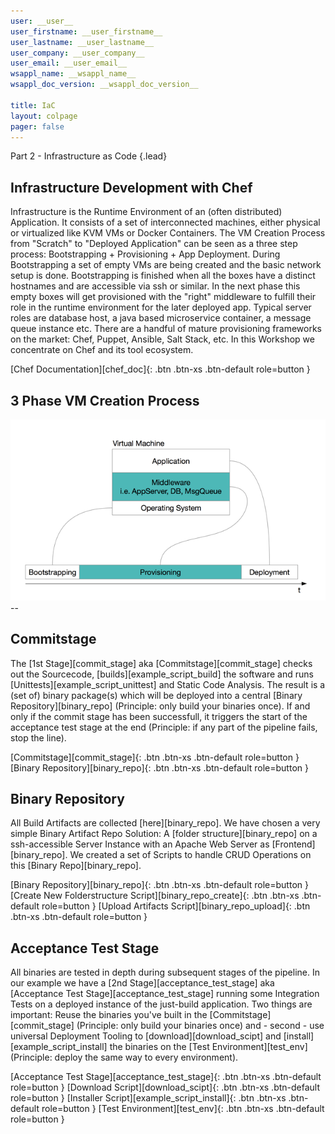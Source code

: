 ```yaml
---
user: __user__
user_firstname: __user_firstname__
user_lastname: __user_lastname__
user_company: __user_company__
user_email: __user_email__
wsappl_name: __wsappl_name__
wsappl_doc_version: __wsappl_doc_version__

title: IaC
layout: colpage
pager: false
---
```

Part 2 - Infrastructure as Code
{.lead}

<div class="row" markdown="1">
<div class="col-md-6">

<h2>Infrastructure Development with Chef</h2>

Infrastructure is the Runtime Environment of an (often distributed) Application. It consists of a set of interconnected machines, either physical or virtualized like KVM VMs or Docker Containers. The VM Creation Process from "Scratch" to "Deployed Application" can be seen as a three step process: Bootstrapping + Provisioning + App Deployment.
During Bootstrapping a set of empty VMs are being created and the basic network setup is done. Bootstrapping is finished when all the boxes have a distinct hostnames and are accessible via ssh or similar.
In the next phase this empty boxes will get provisioned with the "right" middleware to fulfill their role in the runtime environment for the later deployed app. Typical server roles are database host, a java based microservice container, a message queue instance etc.
There are a handful of mature provisioning frameworks on the market: Chef, Puppet, Ansible, Salt Stack, etc.
In this Workshop we concentrate on Chef and its tool ecosystem.  

[Chef Documentation][chef_doc]{: .btn .btn-xs .btn-default role=button }

</div>
<div class="col-md-6" markdown="1">

<h2>3 Phase VM Creation Process</h2>

<img src="img/img1.png" class="img-thumbnail" />

</div>
</div>
--
<div class="row">
<div class="col-md-6">

<h2>Commitstage</h2>

The [1st Stage][commit_stage] aka [Commitstage][commit_stage] checks out the Sourcecode, [builds][example_script_build] the software and runs [Unittests][example_script_unittest] and Static Code Analysis. The result is a (set of) binary package(s) which will be deployed into a central [Binary Repository][binary_repo] (Principle: only build your binaries once). If and only if the commit stage has been successfull, it triggers the start of the acceptance test stage at the end (Principle: if any part of the pipeline fails, stop the line).

[Commitstage][commit_stage]{: .btn .btn-xs .btn-default role=button }
[Binary Repository][binary_repo]{: .btn .btn-xs .btn-default role=button }

</div>
<div class="col-md-6">

<h2>Binary Repository</h2>

All Build Artifacts are collected [here][binary_repo]. We have chosen a very simple Binary Artifact Repo Solution: A [folder structure][binary_repo] on a ssh-accessible Server Instance with an Apache Web Server as [Frontend][binary_repo]. We created a set of Scripts to handle CRUD Operations on this [Binary Repo][binary_repo].

[Binary Repository][binary_repo]{: .btn .btn-xs .btn-default role=button }
[Create New Folderstructure Script][binary_repo_create]{: .btn .btn-xs .btn-default role=button }
[Upload Artifacts Script][binary_repo_upload]{: .btn .btn-xs .btn-default role=button }

</div>
</div>

<div class="row" markdown="1">
<div class="col-md-6">

<h2>Acceptance Test Stage</h2>

All binaries are tested in depth during subsequent stages of the pipeline. In our example we have a [2nd Stage][acceptance_test_stage] aka [Acceptance Test Stage][acceptance_test_stage] running some Integration Tests on a deployed instance of the just-build application. Two things are important: Reuse the binaries you've built in the [Commitstage][commit_stage] (Principle: only build your binaries once) and - second - use universal Deployment Tooling to [download][download_scipt] and [install][example_script_install] the binaries on the [Test Environment][test_env] (Principle: deploy the same way to every environment).  

[Acceptance Test Stage][acceptance_test_stage]{: .btn .btn-xs .btn-default role=button }
[Download Script][download_scipt]{: .btn .btn-xs .btn-default role=button }
[Installer Script][example_script_install]{: .btn .btn-xs .btn-default role=button }
[Test Environment][test_env]{: .btn .btn-xs .btn-default role=button }

</div>
</div>
